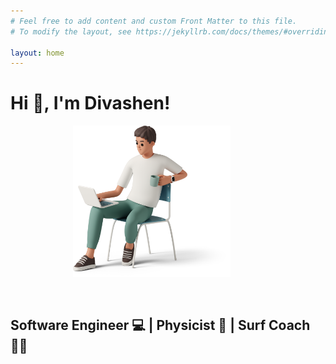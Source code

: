 ```yaml
---
# Feel free to add content and custom Front Matter to this file.
# To modify the layout, see https://jekyllrb.com/docs/themes/#overriding-theme-defaults

layout: home
---
```

<style type="text/css">
/* Adjust the size of Jemoji emojis */
img.emoji {
    width: 35px; /* Set the desired width */
    height: auto; /* Maintain aspect ratio */
    margin-left: 0px; /* Adjust the left margin */
    margin-right: 0px; /* Adjust the right margin */
}

/* Make images responsive */
img {
    max-width: 50%;
    height: auto;
    margin-left: 100px; /* Adjust the left margin */
    margin-right: 10px; /* Adjust the right margin */
}
</style>

# Hi :wave:, I'm Divashen!



![3d-casual-life-man-sitting-with-coffee.png](assets%2F3d-casual-life-man-sitting-with-coffee.png)

<br>

## Software Engineer 💻   |   Physicist 🚀   |   Surf Coach 🏄‍♂️